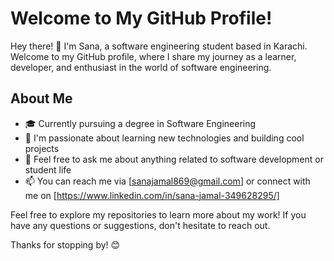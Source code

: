 # Welcome to My GitHub Profile!

Hey there! 👋 I'm Sana, a software engineering student based in Karachi. Welcome to my GitHub profile, where I share my journey as a learner, developer, and enthusiast in the world of software engineering.

## About Me

- 🎓 Currently pursuing a degree in Software Engineering
- 🌱 I'm passionate about learning new technologies and building cool projects
- 💬 Feel free to ask me about anything related to software development or student life
- 📫 You can reach me via [sanajamal869@gmail.com] or connect with me on [https://www.linkedin.com/in/sana-jamal-349628295/]

Feel free to explore my repositories to learn more about my work! If you have any questions or suggestions, don't hesitate to reach out.

Thanks for stopping by! 😊
